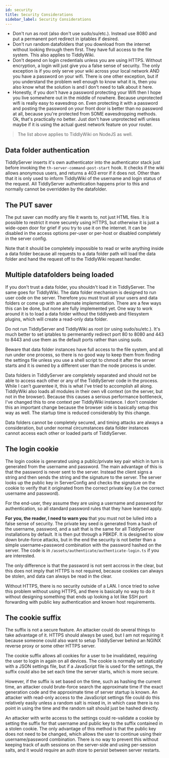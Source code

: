 ```yaml
---
id: security
title: Security Considerations
sidebar_label: Security Considerations
---
```


- Don't run as root (also don't use sudo/su/etc.). Instead use 8080 and put a permanent port redirect in iptables if desired. 
- Don't run random datafolders that you download from the internet without looking through them first. They have full access to the file system. This also applies to TiddlyWiki. 
- Don't depend on login credentials unless you are using HTTPS. Without encryption, a login will just give you a false sense of security. The only exception is if you only serve your wiki across your local network AND you have a password on your wifi. There is one other exception, but if you understand the problem well enough to know what it is, then you also know what the solution is and I don't need to talk about it here. 
- Honestly, if you don't have a password protecting your Wifi then I hope you live somewhere out in the middle of nowhere. Because unprotected wifi is really easy to eavesdrop on. Even protecting it with a password and posting the password on your front door is better than no password at all, because you're protected from SOME eavesdropping methods. Ok, that's practically no better. Just don't have unprotected wifi unless maybe if it is using the actual guest network feature on your router. 

> The list above applies to TiddlyWiki on NodeJS as well.

## Data folder authentication

TiddlyServer inserts it's own authenticator into the authenticator stack just before invoking the `th-server-command-post-start` hook. It checks if the wiki allows anonymous users, and returns a 403 error if it does not. Other than that it is only used to inform TiddlyWiki of the username and login status of the request. All TiddlyServer authentication happens prior to this and normally cannot be overridden by the datafolder. 

## The PUT saver

The put saver can modify any file it wants to, not just HTML files. It is possible to restrict it more securely using HTTPS, but otherwise it is just a wide-open door for grief if you try to use it on the internet. It can be disabled in the access options per-user or per-host or disabled completely in the server config. 

Note that it should be completely impossible to read or write anything inside a data folder because all requests to a data folder path will load the data folder and hand the request off to the TiddlyWiki request handler. 

## Multiple datafolders being loaded

If you don't trust a data folder, you shouldn't load it in TiddlyServer. The same goes for TiddlyWiki. The data folder mechanism is designed to run user code on the server. Therefore you must trust all your users and data folders or come up with an alternate implementation. There are a few ways this can be done, but none are fully implemented yet. One way to work around it is to load a data folder without the tiddlyweb and filesystem plugins, which will create a read-only data folder. 

Do not run TiddlyServer and TiddlyWiki as root (or using sudo/su/etc.). It's much better to set iptables to permenantly redirect port 80 to 8080 and 443 to 8443 and use them as the default ports rather than using sudo. 

Beware that data folder instances have full access to the file system, and all run under one process, so there is no good way to keep them from finding the settings file unless you use a shell script to chmod it after the server starts and it is owned by a different user than the node process is under. 

Data folders in TiddlyServer are completely separated and should not be able to access each other or any of the TiddlyServer code in the process. While I can't guarentee it, this is what I've tried to accomplish all along. TiddlyWiki also loads all modules in their own v8 context (on the server, but not in the browser). Because this causes a serious performance bottleneck, I've changed this to one context per TiddlyWiki instance. I don't consider this an important change because the browser side is basically setup this way as well. The startup time is reduced considerably by this change. 

Data folders cannot be completely secured, and timing attacks are always a consideration, but under normal circumstances data folder instances cannot access each other or loaded parts of TiddlyServer.

## The login cookie

The login cookie is generated using a public/private key pair which in turn is generated from the username and password. The main advantage of this is that the password is never sent to the server. Instead the client signs a string and then sends the string and the signature to the server. The server looks up the public key in ServerConfig and checks the signature on the cookie to verify that it originated from the correct private key (i.e the correct username and password). 

For the end-user, they assume they are using a username and password for authentication, so all standard password rules that they have learned apply. 

**For you, the reader, I need to warn you** that you must not be lulled into a false sense of security. The private key seed is generated from a hash of the username, password, and a salt that is the same for all TiddlyServer installations by default. It is then put through a PBKDF. It is designed to slow down brute-force attacks, but in the end the security is not better than a simple username+password combination with the password hashed on the server. The code is in `/assets/authenticate/authenticate-login.ts` if you are interested.

The only difference is that the password is not sent accross in the clear, but this does not imply that HTTPS is not required, because cookies can always be stolen, and data can always be read in the clear. 

Without HTTPS, there is no security outside of a LAN. I once tried to solve this problem without using HTTPS, and there is basically no way to do it without designing something that ends up looking a lot like SSH port forwarding with public key authentication and known host requirements. 

## The cookie suffix

The suffix is not a secure feature. An attacker could do several things to take advantage of it. HTTPS should always be used, but I am not requiring it because someone could also want to setup TiddlyServer behind an NGINX reverse proxy or some other HTTPS server. 

The cookie suffix allows all cookies for a user to be invalidated, requiring the user to login in again on all devices. The cookie is normally set statically with a JSON settings file, but if a JavaScript file is used for the settings, the suffix could also be set each time the server starts, which is more secure. 

However, if the suffix is set based on the time, such as hashing the current time, an attacker could brute-force search the approximate time if the exact generation code and the approximate time of server startup is known. An attacker with read-only access to the JavaScript settings file could do this relatively easily unless a random salt is mixed in, in which case there is no point in using the time and the random salt should just be hashed directly. 

An attacker with write access to the settings could re-validate a cookie by setting the suffix for that username and public key to the suffix contained in a stolen cookie. The only advantage of this method is that the public key does not need to be changed, which allows the user to continue using their username/password combination. There is no way to prevent this without keeping track of auth sessions on the server-side and using per-session salts, and it would require an auth store to persist between server restarts. 
